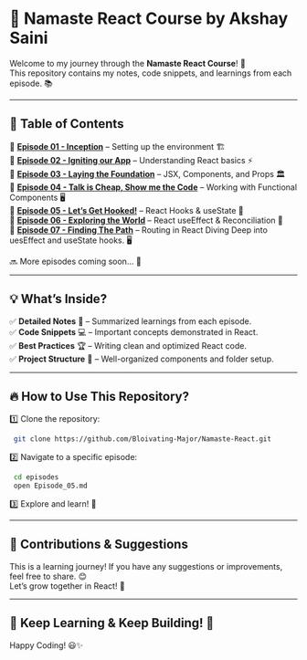 # 🚀 Namaste React Course by Akshay Saini  

Welcome to my journey through the **Namaste React Course**! 🎉  
This repository contains my notes, code snippets, and learnings from each episode. 📚  

---

## 📖 Table of Contents  

📌 **[Episode 01 - Inception](./Episode%2001%20Inception/readme.md)** – Setting up the environment 🏗️  
📌 **[Episode 02 - Igniting our App](./Episode%2002%20Igniting%20Our%20App/readme.md)** – Understanding React basics ⚡  
📌 **[Episode 03 - Laying the Foundation](./Episode%2003%20Laying%20The%20Foundation/readme.md)** – JSX, Components, and Props 🏛️  
📌 **[Episode 04 - Talk is Cheap, Show me the Code](./Episode%2004%20Show%20me%20the%20Code/readme.md)** – Working with Functional Components 🖥️  
📌 **[Episode 05 - Let’s Get Hooked!](./Episode%2005%20Let's%20Get%20Hooked/Theory/Episode%2005%20-%20Theory.md)** – React Hooks & useState 🔗  
📌 **[Episode 06 - Exploring the World](./Episode%2006%20Exploring%20the%20World/Readme.md)** – React useEffect & Reconciliation 🔗  
📌 **[Episode 07 - Finding The Path](./Episode%2007%20Finding%20The%20Path/Readme.md)** – Routing in React Diving Deep into uesEffect and useState hooks. 🖥️  

🔜 More episodes coming soon... 🚀  

---

## 💡 What’s Inside?  

✅ **Detailed Notes** 📝 – Summarized learnings from each episode.  
✅ **Code Snippets** 💻 – Important concepts demonstrated in React.  
✅ **Best Practices** 🏆 – Writing clean and optimized React code.  
✅ **Project Structure** 📂 – Well-organized components and folder setup.  

---

## 🔥 How to Use This Repository?  

1️⃣ Clone the repository:  
```sh
 git clone https://github.com/Bloivating-Major/Namaste-React.git
```

2️⃣ Navigate to a specific episode:  
```sh
 cd episodes
 open Episode_05.md
```

3️⃣ Explore and learn! 🚀  

---

## 🤝 Contributions & Suggestions  

This is a learning journey! If you have any suggestions or improvements, feel free to share. 😊  
Let’s grow together in React! 💪  

---

## 📌 Keep Learning & Keep Building! 🚀  

Happy Coding! 😃✨

